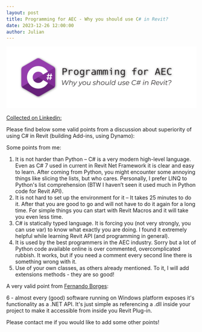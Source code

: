 ```yaml
---
layout: post  
title: Programming for AEC - Why you should use C# in Revit?
date: 2023-12-26 12:00:00
author: Julian
---
```

![PostPage](/images/2024_1_Code_WhyCSharp/WhyCSharp.jpg)

<!--excerpt-->

[Collected on Linkedin:](https://www.linkedin.com/feed/update/urn:li:activity:7150609562478223360/?commentUrn=urn%3Ali%3Acomment%3A%28activity%3A7150609562478223360%2C7150789086658609152%29&dashCommentUrn=urn%3Ali%3Afsd_comment%3A%287150789086658609152%2Curn%3Ali%3Aactivity%3A7150609562478223360%29&dashReplyUrn=urn%3Ali%3Afsd_comment%3A%287154480446024626176%2Curn%3Ali%3Aactivity%3A7150609562478223360%29&replyUrn=urn%3Ali%3Acomment%3A%28activity%3A7150609562478223360%2C7154480446024626176%29)  

Please find below some valid points from a discussion about superiority of using C# in Revit (building Add-ins, using Dynamo):

Some points from me: 
1. It is not harder than Python – C# is a very modern high-level language. Even as C# 7 used in current in Revit Net Framework it is clear and easy to learn. After coming from Python, you might encounter some annoying things like slicing the lists, but who cares. Personally, I prefer LINQ to Python's list comprehension (BTW I haven’t seen it used much in Python code for Revit API).
2. It is not hard to set up the environment for it – It takes 25 minutes to do it. After that you are good to go and will not have to do it again for a long time. For simple things you can start with Revit Macros and it will take you even less time. 
3. C# is statically typed language. It is forcing you (not very strongly, you can use var) to know what exactly you are doing. I found it extremely helpful while learning Revit API (and programming in general). 
4. It is used by the best programmers in the AEC industry. Sorry but a lot of Python code available online is over commented, overcomplicated rubbish. It works, but if you need a comment every second line there is something wrong with it.
5. Use of your own classes, as others already mentioned. To it, I will add extensions methods - they are so good!

A very valid point from [Fernando Borges](https://www.linkedin.com/in/fernandoaugustoborges/):

6 - almost every (good) software running on Windows platform exposes it's functionality as a .NET API. It's just simple as referencing a .dll inside your project to make it accessible from inside you Revit Plug-in. 

Please contact me if you would like to add some other points! 